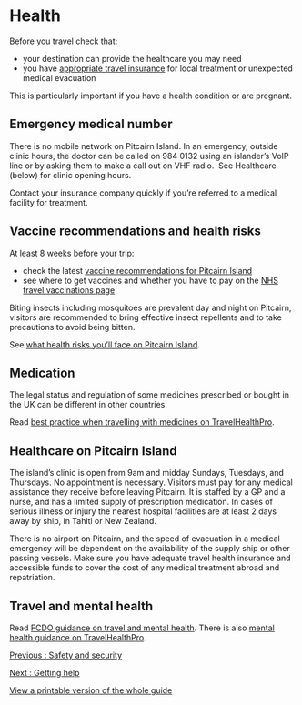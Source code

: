 # Health

Before you travel check that:

* your destination can provide the healthcare you may need
* you have [appropriate travel insurance](https://www.gov.uk/guidance/foreign-travel-insurance) for local treatment or unexpected medical evacuation

This is particularly important if you have a health condition or are pregnant.

## Emergency medical number

There is no mobile network on Pitcairn Island. In an emergency, outside clinic hours, the doctor can be called on 984 0132 using an islander’s VoIP line or by asking them to make a call out on VHF radio.  See Healthcare (below) for clinic opening hours.

Contact your insurance company quickly if you’re referred to a medical facility for treatment.

## Vaccine recommendations and health risks

At least 8 weeks before your trip:

* check the latest [vaccine recommendations for Pitcairn Island](https://travelhealthpro.org.uk/country/179/pitcairn-islands#Vaccine_Recommendations)
* see where to get vaccines and whether you have to pay on the [NHS travel vaccinations page](https://www.nhs.uk/conditions/travel-vaccinations/)

Biting insects including mosquitoes are prevalent day and night on Pitcairn, visitors are recommended to bring effective insect repellents and to take precautions to avoid being bitten.

See [what health risks you’ll face on Pitcairn Island](https://travelhealthpro.org.uk/country/179/pitcairn-islands#General_Information).

## Medication

The legal status and regulation of some medicines prescribed or bought in the UK can be different in other countries.

Read [best practice when travelling with medicines on TravelHealthPro](https://travelhealthpro.org.uk/factsheet/43/medicines-abroad).

## Healthcare on Pitcairn Island

The island’s clinic is open from 9am and midday Sundays, Tuesdays, and Thursdays. No appointment is necessary. Visitors must pay for any medical assistance they receive before leaving Pitcairn. It is staffed by a GP and a nurse, and has a limited supply of prescription medication. In cases of serious illness or injury the nearest hospital facilities are at least 2 days away by ship, in Tahiti or New Zealand.

There is no airport on Pitcairn, and the speed of evacuation in a medical emergency will be dependent on the availability of the supply ship or other passing vessels. Make sure you have adequate travel health insurance and accessible funds to cover the cost of any medical treatment abroad and repatriation.

## Travel and mental health

Read [FCDO guidance on travel and mental health](https://www.gov.uk/guidance/foreign-travel-advice-for-people-with-mental-health-issues). There is also [mental health guidance on TravelHealthPro](https://travelhealthpro.org.uk/factsheet/85/travelling-with-mental-health-conditions).

[Previous
:
Safety and security](/foreign-travel-advice/pitcairn-island/safety-and-security)

[Next
:
Getting help](/foreign-travel-advice/pitcairn-island/getting-help)

[View a printable version of the whole guide](/foreign-travel-advice/pitcairn-island/print)